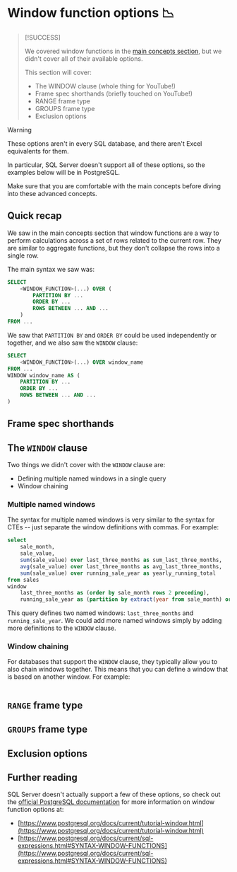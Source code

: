 # Window function options 📉

> [!SUCCESS]
>
> We covered window functions in the [main concepts section](../main-concepts/window-functions.md), but we didn't cover all of their available options.
>
> This section will cover:
>
> - The WINDOW clause (whole thing for YouTube!)
> - Frame spec shorthands (briefly touched on YouTube!)
> - RANGE frame type
> - GROUPS frame type
> - Exclusion options

> [!WARNING]
>
> These options aren't in every SQL database, and there aren't Excel equivalents for them.
>
> In particular, SQL Server doesn't support all of these options, so the examples below will be in PostgreSQL.
>
> Make sure that you are comfortable with the main concepts before diving into these advanced concepts.

## Quick recap

We saw in the main concepts section that window functions are a way to perform calculations across a set of rows related to the current row. They are similar to aggregate functions, but they don't collapse the rows into a single row.

The main syntax we saw was:

```sql
SELECT
    <WINDOW_FUNCTION>(...) OVER (
        PARTITION BY ...
        ORDER BY ...
        ROWS BETWEEN ... AND ...
    )
FROM ...
```

We saw that `PARTITION BY` and `ORDER BY` could be used independently or together, and we also saw the `WINDOW` clause:

```sql
SELECT
    <WINDOW_FUNCTION>(...) OVER window_name
FROM ...
WINDOW window_name AS (
    PARTITION BY ...
    ORDER BY ...
    ROWS BETWEEN ... AND ...
)
```

## Frame spec shorthands

## The `WINDOW` clause

Two things we didn't cover with the `WINDOW` clause are:

- Defining multiple named windows in a single query
- Window chaining

### Multiple named windows

The syntax for multiple named windows is very similar to the syntax for CTEs -- just separate the window definitions with commas. For example:

```sql
select
    sale_month,
    sale_value,
    sum(sale_value) over last_three_months as sum_last_three_months,
    avg(sale_value) over last_three_months as avg_last_three_months,
    sum(sale_value) over running_sale_year as yearly_running_total
from sales
window
    last_three_months as (order by sale_month rows 2 preceding),
    running_sale_year as (partition by extract(year from sale_month) order by sale_month)
```

This query defines two named windows: `last_three_months` and `running_sale_year`. We could add more named windows simply by adding more definitions to the `WINDOW` clause.

### Window chaining

For databases that support the `WINDOW` clause, they typically allow you to also chain windows together. This means that you can define a window that is based on another window. For example:

```sql

```

## `RANGE` frame type

## `GROUPS` frame type

## Exclusion options

## Further reading

SQL Server doesn't actually support a few of these options, so check out the [official PostgreSQL documentation](https://www.postgresql.org/docs/current/tutorial-window.html) for more information on window function options at:

- [https://www.postgresql.org/docs/current/tutorial-window.html](https://www.postgresql.org/docs/current/tutorial-window.html)
- [https://www.postgresql.org/docs/current/sql-expressions.html#SYNTAX-WINDOW-FUNCTIONS](https://www.postgresql.org/docs/current/sql-expressions.html#SYNTAX-WINDOW-FUNCTIONS)

